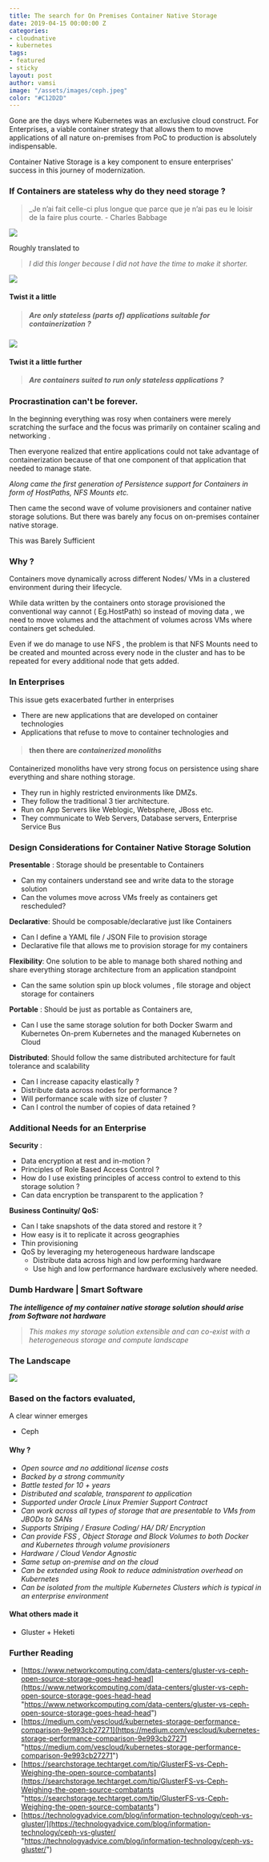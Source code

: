 ```yaml
---
title: The search for On Premises Container Native Storage
date: 2019-04-15 00:00:00 Z
categories:
- cloudnative
- kubernetes
tags:
- featured
- sticky
layout: post
author: vamsi
image: "/assets/images/ceph.jpeg"
color: "#C12D2D"
---
```


Gone are the days where Kubernetes was an exclusive cloud construct. For Enterprises, a viable container strategy that allows them to move applications of all nature on-premises from PoC to production is absolutely indispensable. 

Container Native Storage is a key component to ensure enterprises' success in this journey of modernization. 


### If Containers are stateless why do they need storage ?

> _Je n’ai fait celle-ci plus longue que parce que je n’ai pas eu le loisir de la faire plus courte. - Charles Babbage

![](../assets/images/CephCharles.jpg)

Roughly translated to

> _I did this longer because I did not have the time to make it shorter._

![](../assets/images/twist.jpeg)

#### Twist it a little

> ##### _Are only **stateless** (parts of) applications suitable for **containerization** ?_

![](../assets/images/twist2.jpeg)

#### Twist it a little further

> ##### _Are **containers** suited to run only **stateless** applications ?_

### Procrastination can't be forever.

In the beginning everything was rosy when containers were merely scratching the surface and the focus was primarily on container scaling and networking .

Then everyone realized that entire applications could not take advantage of containerization because of that one component of that application that needed to manage state.


_Along came the first generation of Persistence support for Containers in form of HostPaths, NFS Mounts etc._

Then came the second wave of volume provisioners and container native storage solutions. But there was barely any focus on on-premises container native storage.

<div class="alert alert-orange mt-5 d-flex align-items-center">
    <div>
            <span class="align-self-center iconbox iconsmall fill rounded-circle bg-danger text-white shadow border-0 mr-2"><i class="fas fa-bullhorn"></i>
            </span>
        </div>
    This was Barely Sufficient
</div>

### Why ?

Containers move dynamically across different Nodes/ VMs in a clustered environment during their lifecycle.

While data written by the containers onto storage provisioned the conventional way cannot ( Eg.HostPath) so instead of moving data , we need to move volumes and the attachment of volumes across VMs where containers get scheduled.

Even if we do manage to use NFS , the problem is that NFS Mounts need to be created and mounted across every node in the cluster and has to be repeated for every additional node that gets added.

### In Enterprises

This issue gets exacerbated further in enterprises

* There are new applications that are developed on container technologies
* Applications that refuse to move to container technologies and

> #### then there are **_containerized monoliths_**

Containerized monoliths have very strong focus on persistence using share everything and share nothing storage.

* They run in highly restricted environments like DMZs.
* They follow the traditional 3 tier architecture. 
* Run on App Servers like Weblogic, Websphere, JBoss etc.
* They communicate to Web Servers, Database servers, Enterprise Service Bus

### Design Considerations for Container Native Storage Solution

**Presentable** : Storage should be presentable to Containers

* Can my containers understand see and write data to the storage solution
* Can the volumes move across VMs freely as containers get rescheduled?

**Declarative**: Should be composable/declarative just like Containers

* Can I define a YAML file / JSON File to provision storage
* Declarative file that allows me to provision storage for my containers

**Flexibility**: One solution to be able to manage both shared nothing and share everything storage architecture from an application standpoint

* Can the same solution spin up block volumes , file storage and object storage for containers

**Portable** : Should be just as portable as Containers are,

* Can I use the same storage solution for both Docker Swarm and Kubernetes
  On-prem Kubernetes and the managed Kubernetes on Cloud

**Distributed**: Should follow the same distributed architecture for fault tolerance and scalability

* Can I increase capacity elastically ?
* Distribute data across nodes for performance ?
* Will performance scale with size of cluster ?
* Can I control the number of copies of data retained ?

### Additional Needs for an Enterprise

**Security** :

* Data encryption at rest and in-motion ?
* Principles of Role Based Access Control ?
* How do I use existing principles of access control to extend to this storage solution ?
* Can data encryption be transparent to the application ?

**Business Continuity/ QoS:**

* Can I take snapshots of the data stored and restore it ?
* How easy is it to replicate it across geographies
* Thin provisioning
* QoS by leveraging my heterogeneous hardware landscape
  * Distribute data across high and low performing hardware
  * Use high and low performance hardware exclusively where needed.

### Dumb Hardware | Smart Software

**_The intelligence of my container native storage solution should arise from Software not hardware_**

> _This makes my storage solution extensible and can co-exist with a heterogeneous storage and compute landscape_

### The Landscape

![](https://i2.wp.com/softwareengineeringdaily.com/wp-content/uploads/2018/09/image1.png)

### Based on the factors evaluated,

A clear winner emerges

* Ceph

#### Why ?

* _Open source and no additional license costs_
* _Backed by a strong community_
* _Battle tested for 10 + years_
* _Distributed and scalable, transparent to application_
* _Supported under Oracle Linux Premier Support Contract_
* _Can work across all types of storage that are presentable to VMs from JBODs to SANs_
* _Supports Striping / Erasure Coding/ HA/ DR/ Encryption_
* _Can provide FSS , Object Storage and Block Volumes to both Docker and Kubernetes through volume provisioners_
* _Hardware / Cloud Vendor Agnostic_
* _Same setup on-premise and on the cloud_
* _Can be extended using Rook to reduce administration overhead on Kubernetes_
* _Can be isolated from the multiple Kubernetes Clusters which is typical in an enterprise environment_

#### What others made it

* Gluster + Heketi

### Further Reading

* [https://www.networkcomputing.com/data-centers/gluster-vs-ceph-open-source-storage-goes-head-head](https://www.networkcomputing.com/data-centers/gluster-vs-ceph-open-source-storage-goes-head-head "https://www.networkcomputing.com/data-centers/gluster-vs-ceph-open-source-storage-goes-head-head")
* [https://medium.com/vescloud/kubernetes-storage-performance-comparison-9e993cb27271](https://medium.com/vescloud/kubernetes-storage-performance-comparison-9e993cb27271 "https://medium.com/vescloud/kubernetes-storage-performance-comparison-9e993cb27271")
* [https://searchstorage.techtarget.com/tip/GlusterFS-vs-Ceph-Weighing-the-open-source-combatants](https://searchstorage.techtarget.com/tip/GlusterFS-vs-Ceph-Weighing-the-open-source-combatants "https://searchstorage.techtarget.com/tip/GlusterFS-vs-Ceph-Weighing-the-open-source-combatants")
* [https://technologyadvice.com/blog/information-technology/ceph-vs-gluster/](https://technologyadvice.com/blog/information-technology/ceph-vs-gluster/ "https://technologyadvice.com/blog/information-technology/ceph-vs-gluster/")